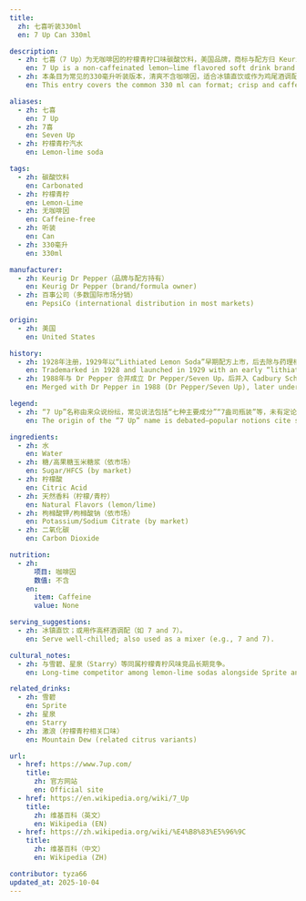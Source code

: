 ```yaml
---
title:
  zh: 七喜听装330ml
  en: 7 Up Can 330ml

description:
  - zh: 七喜（7 Up）为无咖啡因的柠檬青柠口味碳酸饮料，美国品牌，商标与配方归 Keurig Dr Pepper 所有；除美国外多由百事公司负责国际分销（英国由 Britvic 分销）。
    en: 7 Up is a non-caffeinated lemon–lime flavored soft drink brand from the U.S.; the brand and formula are owned by Keurig Dr Pepper, while international distribution is largely handled by PepsiCo (Britvic in the UK).
  - zh: 本条目为常见的330毫升听装版本，清爽不含咖啡因，适合冰镇直饮或作为鸡尾酒调配。
    en: This entry covers the common 330 ml can format; crisp and caffeine‑free, ideal served chilled or used as a mixer.

aliases:
  - zh: 七喜
    en: 7 Up
  - zh: 7喜
    en: Seven Up
  - zh: 柠檬青柠汽水
    en: Lemon‑lime soda

tags:
  - zh: 碳酸饮料
    en: Carbonated
  - zh: 柠檬青柠
    en: Lemon‑Lime
  - zh: 无咖啡因
    en: Caffeine‑free
  - zh: 听装
    en: Can
  - zh: 330毫升
    en: 330ml

manufacturer:
  - zh: Keurig Dr Pepper（品牌与配方持有）
    en: Keurig Dr Pepper (brand/formula owner)
  - zh: 百事公司（多数国际市场分销）
    en: PepsiCo (international distribution in most markets)

origin:
  - zh: 美国
    en: United States

history:
  - zh: 1928年注册，1929年以“Lithiated Lemon Soda”早期配方上市，后去除与药理相关主张并统一为“7 Up”。
    en: Trademarked in 1928 and launched in 1929 with an early “lithiated” recipe; later removed medicinal claims and standardized as “7 Up”.
  - zh: 1988年与 Dr Pepper 合并成立 Dr Pepper/Seven Up，后并入 Cadbury Schweppes；现属 Keurig Dr Pepper 旗下品牌。
    en: Merged with Dr Pepper in 1988 (Dr Pepper/Seven Up), later under Cadbury Schweppes; now part of Keurig Dr Pepper.

legend:
  - zh: “7 Up”名称由来众说纷纭，常见说法包括“七种主要成分”“7盎司瓶装”等，未有定论。
    en: The origin of the “7 Up” name is debated—popular notions cite seven key ingredients or early 7‑oz bottles, among others.

ingredients:
  - zh: 水
    en: Water
  - zh: 糖/高果糖玉米糖浆（依市场）
    en: Sugar/HFCS (by market)
  - zh: 柠檬酸
    en: Citric Acid
  - zh: 天然香料（柠檬/青柠）
    en: Natural Flavors (lemon/lime)
  - zh: 枸橼酸钾/枸橼酸钠（依市场）
    en: Potassium/Sodium Citrate (by market)
  - zh: 二氧化碳
    en: Carbon Dioxide

nutrition:
  - zh:
      项目: 咖啡因
      数值: 不含
    en:
      item: Caffeine
      value: None

serving_suggestions:
  - zh: 冰镇直饮；或用作高杯酒调配（如 7 and 7）。
    en: Serve well‑chilled; also used as a mixer (e.g., 7 and 7).

cultural_notes:
  - zh: 与雪碧、星泉（Starry）等同属柠檬青柠风味竞品长期竞争。
    en: Long‑time competitor among lemon‑lime sodas alongside Sprite and Starry.

related_drinks:
  - zh: 雪碧
    en: Sprite
  - zh: 星泉
    en: Starry
  - zh: 激浪（柠檬青柠相关口味）
    en: Mountain Dew (related citrus variants)

url:
  - href: https://www.7up.com/
    title:
      zh: 官方网站
      en: Official site
  - href: https://en.wikipedia.org/wiki/7_Up
    title:
      zh: 维基百科（英文）
      en: Wikipedia (EN)
  - href: https://zh.wikipedia.org/wiki/%E4%B8%83%E5%96%9C
    title:
      zh: 维基百科（中文）
      en: Wikipedia (ZH)

contributor: tyza66
updated_at: 2025-10-04
---
```

